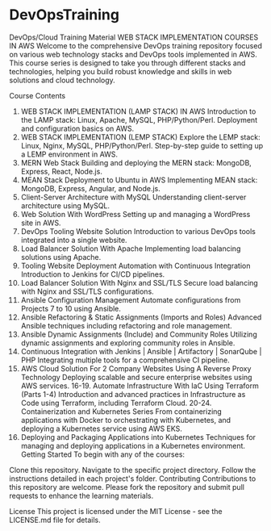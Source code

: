 # DevOpsTraining
 DevOps/Cloud Training Material
WEB STACK IMPLEMENTATION COURSES IN AWS
Welcome to the comprehensive DevOps training repository focused on various web technology stacks and DevOps tools implemented in AWS. This course series is designed to take you through different stacks and technologies, helping you build robust knowledge and skills in web solutions and cloud technology.

Course Contents
1. WEB STACK IMPLEMENTATION (LAMP STACK) IN AWS
Introduction to the LAMP stack: Linux, Apache, MySQL, PHP/Python/Perl.
Deployment and configuration basics on AWS.
2. WEB STACK IMPLEMENTATION (LEMP STACK)
Explore the LEMP stack: Linux, Nginx, MySQL, PHP/Python/Perl.
Step-by-step guide to setting up a LEMP environment in AWS.
3. MERN Web Stack
Building and deploying the MERN stack: MongoDB, Express, React, Node.js.
4. MEAN Stack Deployment to Ubuntu in AWS
Implementing MEAN stack: MongoDB, Express, Angular, and Node.js.
5. Client-Server Architecture with MySQL
Understanding client-server architecture using MySQL.
6. Web Solution With WordPress
Setting up and managing a WordPress site in AWS.
7. DevOps Tooling Website Solution
Introduction to various DevOps tools integrated into a single website.
8. Load Balancer Solution With Apache
Implementing load balancing solutions using Apache.
9. Tooling Website Deployment Automation with Continuous Integration
Introduction to Jenkins for CI/CD pipelines.
10. Load Balancer Solution With Nginx and SSL/TLS
Secure load balancing with Nginx and SSL/TLS configurations.
11. Ansible Configuration Management
Automate configurations from Projects 7 to 10 using Ansible.
12. Ansible Refactoring & Static Assignments (Imports and Roles)
Advanced Ansible techniques including refactoring and role management.
13. Ansible Dynamic Assignments (Include) and Community Roles
Utilizing dynamic assignments and exploring community roles in Ansible.
14. Continuous Integration with Jenkins | Ansible | Artifactory | SonarQube | PHP
Integrating multiple tools for a comprehensive CI pipeline.
15. AWS Cloud Solution For 2 Company Websites Using A Reverse Proxy Technology
Deploying scalable and secure enterprise websites using AWS services.
16-19. Automate Infrastructure With IaC Using Terraform (Parts 1-4)
Introduction and advanced practices in Infrastructure as Code using Terraform, including Terraform Cloud.
20-24. Containerization and Kubernetes Series
From containerizing applications with Docker to orchestrating with Kubernetes, and deploying a Kubernetes service using AWS EKS.
25. Deploying and Packaging Applications into Kubernetes
Techniques for managing and deploying applications in a Kubernetes environment.
Getting Started
To begin with any of the courses:

Clone this repository.
Navigate to the specific project directory.
Follow the instructions detailed in each project's folder.
Contributing
Contributions to this repository are welcome. Please fork the repository and submit pull requests to enhance the learning materials.

License
This project is licensed under the MIT License - see the LICENSE.md file for details.
